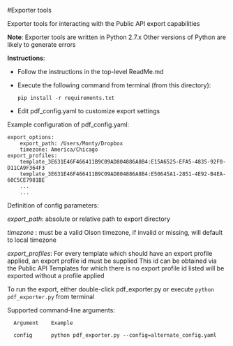 #Exporter tools

Exporter tools for interacting with the Public API export capabilities

**Note**:
  Exporter tools are written in Python 2.7.x
  Other versions of Python are likely to generate errors

**Instructions**:
  - Follow the instructions in the top-level ReadMe.md
  - Execute the following command from terminal (from this directory):

    ``pip install -r requirements.txt``
  - Edit pdf_config.yaml to customize export settings


Example configuration of pdf_config.yaml:
```
export_options:
    export_path: /Users/Monty/Dropbox
    timezone: America/Chicago
export_profiles:
    template_3E631E46F466411B9C09AD804886A8B4:E15A6525-EFA5-4835-92F0-D11CA9F364F3
    template_3E631E46F466411B9C09AD804886A8B4:E50645A1-2851-4E92-B4EA-60C5CE7981BE
    ...
    ...
```

Definition of config parameters:

*export_path*:     absolute or relative path to export directory

*timezone*   :     must be a valid Olson timezone, if invalid or missing, will default to local timezone

*export_profiles*: For every template which should have an export profile applied, an export profile id must be supplied
                   This id can be obtained via the Public API
                   Templates for which there is no export profile id listed will be exported without a profile applied

To run the export, either double-click pdf_exporter.py or execute `python pdf_exporter.py` from terminal

Supported command-line arguments:
```
  Argument    Example

  config      python pdf_exporter.py --config=alternate_config.yaml
```
